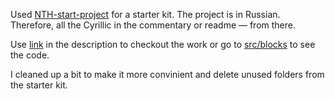 Used [NTH-start-project](https://github.com/nicothin/NTH-start-project) for a starter kit. The project is in Russian. Therefore, all the Cyrillic in the commentary or readme — from there.

Use [link](https://dennislypovetsky.github.io/voverc/) in the description to checkout the work or go to [src/blocks](https://github.com/DennisLypovetsky/voverc/tree/master/src/blocks) to see the code.

I cleaned up a bit to make it more convinient and delete unused folders from the starter kit.
